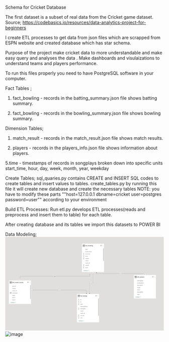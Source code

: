 Schema for Cricket Database

The first dataset is a subset of real data from the Cricket game dataset. Source; https://codebasics.io/resources/data-analytics-project-for-beginners



I create ETL processes to get data from json files which are scrapped from ESPN website and created database which has star schema.


Purpose of the project make cricket data  to more understandable and make easy query and analyses the data .
Make dashboards and visulaizations to understand teams and players performance.

To run this files properly you need to have PostgreSQL software in your computer.

Fact Tables ; 
1. fact_bowling - records in the batting_summary.json file shows batting summary.

2. fact_bowling - records in the bowling_summary.json file shows bowling summary.

Dimension Tables; 
1. match_result - records in the match_result.json file shows match results.

2. players - records in the players_info.json file shows information about players.

5.time - timestamps of records in songplays broken down into specific units start_time, hour, day, week, month, year, weekday

Create Tables; sql_quaries.py contains CREATE and INSERT SQL codes to create tables and insert values to tables. 
create_tables.py by running this file it will create new database and create the necessary tables 
NOTE: you have to modify these parts ""host=127.0.0.1 dbname=cricket user=postgres password=user"" according to your environment

Build ETL Processes: Run etl.py develops ETL processes(reads and preprocess and insert them to table) for each table.

After creating database and its tables we import this datasets to POWER BI 

Data Modeling;
![img.png](img.png)
<img width="1452" alt="image" src="https://github.com/turgutguvenc/End-to-end-data-powerBI-dashboard/assets/63226091/cc695ff4-bc35-41fd-92e7-f2099ff33c41">
